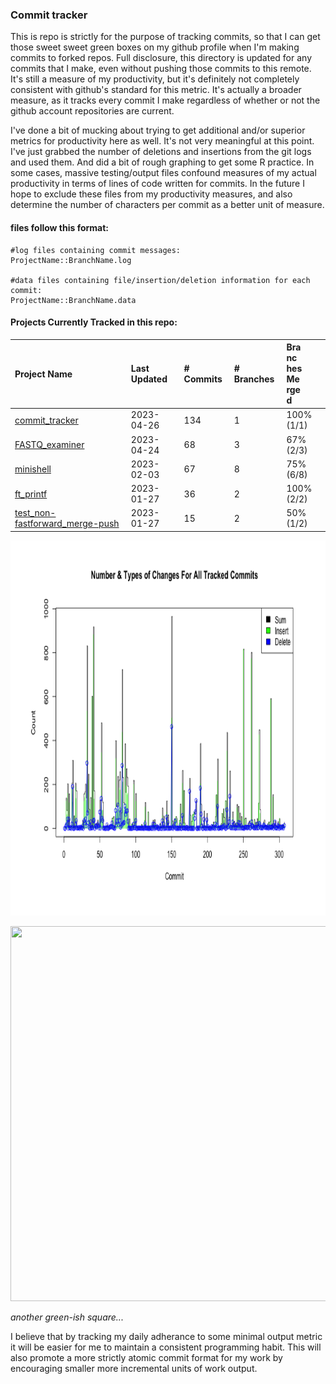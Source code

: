 
### Commit tracker
This is repo is strictly for the purpose of tracking commits, so that I can get those sweet sweet green boxes on my github profile when I'm making commits to forked repos. Full disclosure, this directory is updated for any commits that I make, even without pushing those commits to this remote. It's still a measure of my productivity, but it's definitely not completely consistent with github's standard for this metric. It's actually a broader measure, as it tracks every commit I make regardless of whether or not the github account repositories are current.

I've done a bit of mucking about trying to get additional and/or superior metrics for productivity here as well. It's not very meaningful at this point. I've just grabbed the number of deletions and insertions from the git logs and used them. And did a bit of rough graphing to get some R practice. In some cases, massive testing/output files confound measures of my actual productivity in terms of lines of code written for commits. In the future I hope to exclude these files from my productivity measures, and also determine the number of characters per commit as a better unit of measure.

#### files follow this format:
```
#log files containing commit messages:
ProjectName::BranchName.log

#data files containing file/insertion/deletion information for each commit:
ProjectName::BranchName.data
```
#### Projects Currently Tracked in this repo:

[comment]: # (This is where the table goes)

<!-- prettier-ignore -->
Project Name | Last Updated | # Commits | # Branches | <div style="width:25px">Branches Merged</div>
:---|:---|:---|:---|:---
[commit_tracker](https://github.com/pierremigeon/commit_tracker)                                    |  2023-04-26  |  134  |  1  |  100%  (1/1)
[FASTQ_examiner](https://github.com/pierremigeon/FASTQ_examiner)                                    |  2023-04-24  |  68   |  3  |  67%   (2/3)
[minishell](https://github.com/pierremigeon/minishell)                                              |  2023-02-03  |  67   |  8  |  75%   (6/8)
[ft_printf](https://github.com/pierremigeon/ft_printf)                                              |  2023-01-27  |  36   |  2  |  100%  (2/2)
[test_non-fastforward_merge-push](https://github.com/pierremigeon/test_non-fastforward_merge-push)  |  2023-01-27  |  15   |  2  |  50%   (1/2)

[comment]: # (This is where the table ends)

<p align="center">
 <img width="920" height="600" src="https://github.com/pierremigeon/commit_tracker/blob/master/totals_lineplot.png">
</p>
<p align="center">
  <img width="920" height="600" src="https://cdn.shopify.com/s/files/1/0502/6417/products/ScreenShot2020-04-30at10.11.38PM_4472x.png?v=1588308646">
</p>

*another green-ish square...*

I believe that by tracking my daily adherance to some minimal output metric it will be easier for me to maintain a consistent programming habit. This will also promote a more strictly atomic commit format for my work by encouraging smaller more incremental units of work output.
